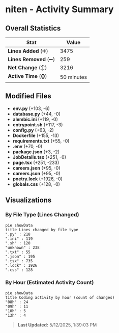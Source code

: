# niten - Activity Summary 

## Overall Statistics

| Stat                   | Value                                                             |
| ---------------------- | ----------------------------------------------------------------- |
| **Lines Added** (➕)   | 3475                                          |
| **Lines Removed** (➖) | 259                                        |
| **Net Change** (↕)    | 3216                |
| **Active Time** (⌚)   | 50 minutes |


## Modified Files
- **env.py** (+103, -6)
- **database.py** (+44, -0)
- **alembic.ini** (+119, -0)
- **entrypoint.sh** (+117, -3)
- **config.py** (+63, -2)
- **Dockerfile** (+155, -13)
- **requirements.txt** (+55, -0)
- **.env** (+70, -0)
- **package.json** (+3, -2)
- **JobDetails.tsx** (+251, -0)
- **page.tsx** (+251, -233)
- **careers.json** (+95, -0)
- **careers.json** (+95, -0)
- **poetry.lock** (+1926, -0)
- **globals.css** (+128, -0)

## Visualizations

### By File Type (Lines Changed)

```mermaid
pie showData
title Lines changed by file type
".py" : 218
".ini" : 119
".sh" : 120
"unknown" : 238
".txt" : 55
".json" : 195
".tsx" : 735
".lock" : 1926
".css" : 128
```

### By Hour (Estimated Activity Count)

```mermaid
pie showData
title Coding activity by hour (count of changes)
"08h" : 24
"09h" : 11
"10h" : 5
"13h" : 4
```


> **Last Updated:** 5/12/2025, 1:39:03 PM